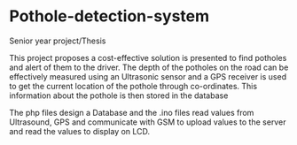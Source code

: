 # Pothole-detection-system

Senior year project/Thesis


This project proposes a cost-effective solution is presented to find potholes and alert of them to the driver. The depth of the potholes on the road can be effectively measured using
an Ultrasonic sensor and a GPS receiver is used to get the current location of the pothole through co-ordinates.
This information about the pothole is then stored in the database


The php files design a Database and the .ino files read values from Ultrasound, GPS and communicate with GSM to upload values to the server and read the values to display on LCD.

